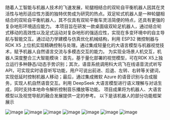   随着人工智能与机器人技术的飞速发展，轮腿相结合的双轮自平衡机器人因其在灵活性与地形适应性方面的独特优势成为研究的热点。双足轮式机器人是一种轮腿相结合的双轮自平衡机器人，其不仅具有双轮平衡车灵活简便的特点，还具有更强的复杂地形环境适应能力。 
  本项目旨在研发一款桌面级双轮足机器人，通过结合轮式移动的高效性以及足式运动对复杂地形的强适应性，实现在多变环境中的自主导航与智能交互。通过动力学建模与仿真优化机械结构，利用 ESP32 微控制器与 RDK X5 上位机实现精确控制与处理。通过集成轻量化的大语言模型与机器视觉技术，赋予机器人自然语言交流与多模态交互的能力。 
为实现全场景人机交互，机器人深度整合三大智能模块：首先，基于量化部署的视觉模型，可在RDK X5上独立运行多种静态/动态手势识别；其次，语音系统调用科大讯飞在线语音流式听写API，可实现实时语音听写功能，用户可说出前进、后退、左转、右转等关键词，实现低延时控制机器人移动；最后，通过集成微软 Azure 的语音识别与合成服务，实现人机自然语音交互。利用 DeepSeek 大语言模型进行语义理解与对话生成，同时支持本地命令解析控制音乐播放等功能。 
  项目成果将为机器人、大语言模型以及视觉导航的融合发展提供一定的参考。
  以下是该机器人的部分功能框架展示

  
![image](https://github.com/user-attachments/assets/94f7538e-a195-4cda-9864-126476e42a66)
![image](https://github.com/user-attachments/assets/1bd7fcdf-a98e-4a96-a5df-1c40bf573204)
![image](https://github.com/user-attachments/assets/03133343-d2e4-4360-8ff1-ea8fa363b348)
![image](https://github.com/user-attachments/assets/49460b9a-bf17-4032-9669-7a80fb003d4f)
![image](https://github.com/user-attachments/assets/2baf3d09-4eee-4508-b360-e9f8d54e579f)
![image](https://github.com/user-attachments/assets/ec6cc564-5fb4-4abe-9e35-719b28ef231c)
![image](https://github.com/user-attachments/assets/90e022c6-64e9-4fec-8e3c-0adb88f7fa9f)
